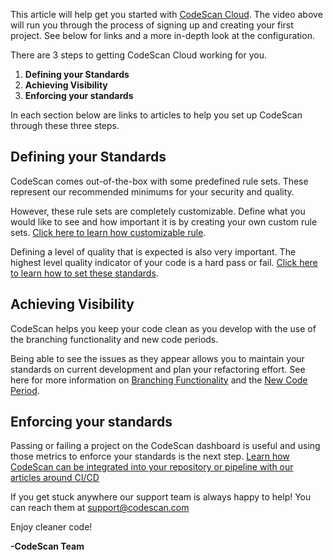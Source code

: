 This article will help get you started with [CodeScan Cloud](https://www.codescan.io/products/cloud/). The video above will run you through the process of signing up and creating your first project. See below for links and a more in-depth look at the configuration.

There are 3 steps to getting CodeScan Cloud working for you.

1.  **Defining your Standards**
2.  **Achieving Visibility**
3.  **Enforcing your standards**

In each section below are links to articles to help you set up CodeScan through these three steps.  

Defining your Standards
-----------------------

CodeScan comes out-of-the-box with some predefined rule sets. These represent our recommended minimums for your security and quality.

However, these rule sets are completely customizable. Define what you would like to see and how important it is by creating your own custom rule sets. [Click here to learn how customizable rule](https://knowledgebase.autorabit.com/codescan/docs/customising-quality-profiles).

Defining a level of quality that is expected is also very important. The highest level quality indicator of your code is a hard pass or fail. [Click here to learn how to set these standards](https://knowledgebase.autorabit.com/codescan/docs/customising-quality-profiles).

Achieving Visibility
--------------------

CodeScan helps you keep your code clean as you develop with the use of the branching functionality and new code periods.

Being able to see the issues as they appear allows you to maintain your standards on current development and plan your refactoring effort. See here for more information on [Branching Functionality](https://knowledgebase.autorabit.com/codescan/docs/understanding-branches-in-codescan-cloud) and the [New Code Period](https://knowledgebase.autorabit.com/codescan/docs/understanding-the-new-code-period).

Enforcing your standards
------------------------

Passing or failing a project on the CodeScan dashboard is useful and using those metrics to enforce your standards is the next step. [Learn how CodeScan can be integrated into your repository or pipeline with our articles around CI/CD](https://knowledgebase.autorabit.com/codescan/docs/codescan-integrations)

If you get stuck anywhere our support team is always happy to help! You can reach them at [support@codescan.com](mailto:support@codescan.com)

Enjoy cleaner code!

**\-CodeScan Team**
